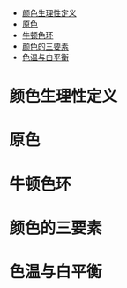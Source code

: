 
<!-- toc orderedList:0 -->

- [颜色生理性定义](#颜色生理性定义)
- [原色](#原色)
- [牛顿色环](#牛顿色环)
- [颜色的三要素](#颜色的三要素)
- [色温与白平衡](#色温与白平衡)

<!-- tocstop -->
# 颜色生理性定义

# 原色

# 牛顿色环

# 颜色的三要素

# 色温与白平衡
